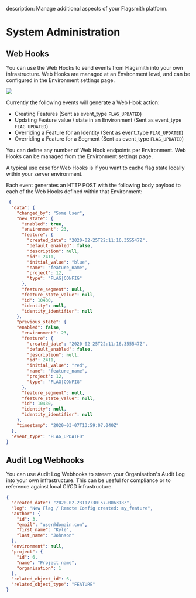 description: Manage additional aspects of your Flagsmith platform.

# System Administration

## Web Hooks

You can use the Web Hooks to send events from Flagsmith into your own infrastructure. Web Hooks are managed at an Environment level, and can be configured in the Environment settings page.

<img src="/images/add-webhook.png"/>

Currently the following events will generate a Web Hook action:

- Creating Features (Sent as event_type `FLAG_UPDATED`)
- Updating Feature value / state in an Environment (Sent as event_type `FLAG_UPDATED`)
- Overriding a Feature for an Identity (Sent as event_type `FLAG_UPDATED`)
- Overriding a Feature for a Segment (Sent as event_type `FLAG_UPDATED`)

You can define any number of Web Hook endpoints per Environment. Web Hooks can be managed from the Environment settings page.

A typical use case for Web Hooks is if you want to cache flag state locally within your server environment.

Each event generates an HTTP POST with the following body payload to each of the Web Hooks defined within that Environment:

```json
 {
  "data": {
    "changed_by": "Some User",
    "new_state": {
      "enabled": true,
      "environment": 23,
      "feature": {
        "created_date": "2020-02-25T22:11:16.355547Z",
        "default_enabled": false,
        "description": null,
        "id": 2411,
        "initial_value": "blue",
        "name": "feature_name",
        "project": 12,
        "type": "FLAG|CONFIG"
      },
      "feature_segment": null,
      "feature_state_value": null,
      "id": 10430,
      "identity": null,
      "identity_identifier": null
    },
    "previous_state": {
    "enabled": false,
      "environment": 23,
      "feature": {
        "created_date": "2020-02-25T22:11:16.355547Z",
        "default_enabled": false,
        "description": null,
        "id": 2411,
        "initial_value": "red",
        "name": "feature_name",
        "project": 12,
        "type": "FLAG|CONFIG"
      },
      "feature_segment": null,
      "feature_state_value": null,
      "id": 10430,
      "identity": null,
      "identity_identifier": null
    },
    "timestamp": "2020-03-07T13:59:07.040Z"
  },
  "event_type": "FLAG_UPDATED"
}
```

## Audit Log Webhooks

You can use Audit Log Webhooks to stream your Organisation's Audit Log into your own infrastructure. This can be useful for compliance or to reference against local CI/CD infrastructure.

```json
{
  "created_date": "2020-02-23T17:30:57.006318Z",
  "log": "New Flag / Remote Config created: my_feature",
  "author": {
    "id": 3,
    "email": "user@domain.com",
    "first_name": "Kyle",
    "last_name": "Johnson"
  },
  "environment": null,
  "project": {
    "id": 6,
    "name": "Project name",
    "organisation": 1
  },
  "related_object_id": 6,
  "related_object_type": "FEATURE"
}
```
